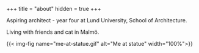 +++
title = "about"
hidden = true 
+++

Aspiring architect - year four at Lund University, School of Architecture.

Living with friends and cat in Malmö.

{{< img-fig name="me-at-statue.gif" alt="Me at statue" width="100%">}}
